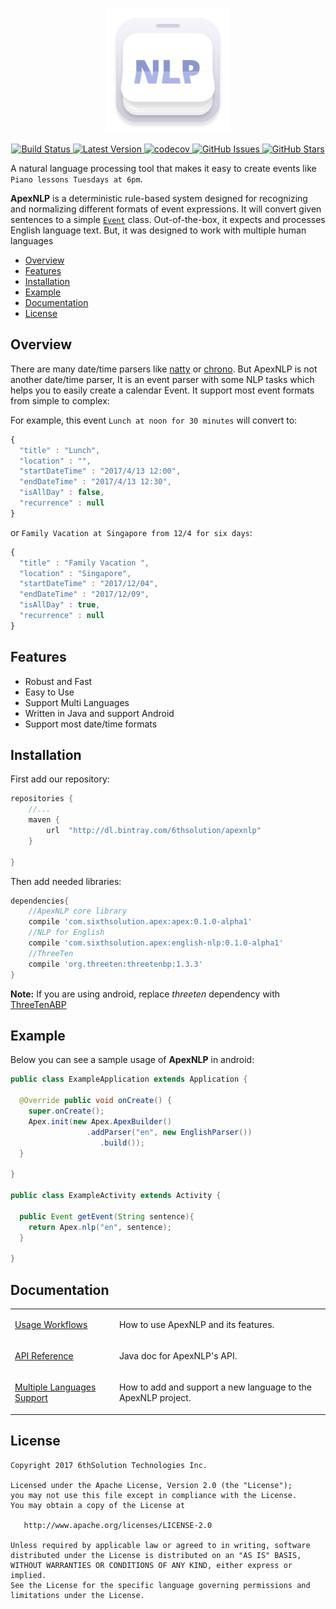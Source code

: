 <p align="center">
<img  src="https://raw.githubusercontent.com/6thsolution/ApexNLP/master/logo.png" width="200" height="200" />
</p>
<p align="center">
    <a href="https://travis-ci.org/6thsolution/ApexNLP">
        <img src="https://travis-ci.org/6thsolution/ApexNLP.svg?branch=master"
             alt="Build Status">
    </a>
     <a href="https://bintray.com/6thsolution/apexnlp/apex/_latestVersion">
        <img src="https://api.bintray.com/packages/6thsolution/apexnlp/apex/images/download.svg"
             alt="Latest Version">
    </a>
    <a href="https://codecov.io/gh/6thsolution/ApexNLP">
        <img src="https://codecov.io/gh/6thsolution/ApexNLP/branch/master/graph/badge.svg"
             alt="codecov">
    </a>
    <a href="https://github.com/6thsolution/ApexNLP/issues">
        <img src="https://img.shields.io/github/issues/6thsolution/ApexNLP.svg"
             alt="GitHub Issues">
    </a>
     <a href="https://github.com/6thsolution/ApexNLP/stargazers">
        <img src="https://img.shields.io/github/stars/6thsolution/ApexNLP.svg"
             alt="GitHub Stars">
    </a>
</p>

A natural language processing tool that makes it easy to create events like `Piano lessons Tuesdays at 6pm`. 

**ApexNLP** is a deterministic rule-based system designed for recognizing and normalizing different formats of event expressions.  It will convert given sentences to a simple [`Event`](https://github.com/6thsolution/ApexNLP/blob/master/apex/src/main/java/com/sixthsolution/apex/model/Event.java) class. Out-of-the-box, it expects and processes English language text. But, it was designed to work with multiple human languages

- [Overview](#overview)
- [Features](#features)
- [Installation](#installation)
- [Example](#example)
- [Documentation](#documentation)
- [License](#license)

## Overview
There are many date/time parsers like [natty](natty.joestelmach.com) or [chrono](https://github.com/wanasit/chrono). But ApexNLP is not another date/time parser, It is an event parser with some NLP tasks which helps you to easily create a calendar Event. It support most event formats from simple to complex:

For example, this event `Lunch at noon for 30 minutes` will convert to:
```javascript
{
  "title" : "Lunch",
  "location" : "",
  "startDateTime" : "2017/4/13 12:00",
  "endDateTime" : "2017/4/13 12:30",
  "isAllDay" : false,
  "recurrence" : null
}
```
or `Family Vacation at Singapore from 12/4 for six days`:

```javascript
{
  "title" : "Family Vacation ",
  "location" : "Singapore",
  "startDateTime" : "2017/12/04",
  "endDateTime" : "2017/12/09",
  "isAllDay" : true,
  "recurrence" : null
}
```

## Features
*  Robust and Fast
*  Easy to Use
*  Support Multi Languages
*  Written in Java and support Android 
*  Support most date/time formats

## Installation
First add our repository:
```groovy
repositories {
    //...
    maven {
        url  "http://dl.bintray.com/6thsolution/apexnlp"
    }

}
```
Then add needed libraries:
```groovy
dependencies{
    //ApexNLP core library
    compile 'com.sixthsolution.apex:apex:0.1.0-alpha1'
    //NLP for English
    compile 'com.sixthsolution.apex:english-nlp:0.1.0-alpha1'
    //ThreeTen 
    compile 'org.threeten:threetenbp:1.3.3'
}
```
**Note:** If you are using android, replace _threeten_ dependency with [ThreeTenABP](https://github.com/JakeWharton/ThreeTenABP)

## Example
Below you can see a sample usage of **ApexNLP** in android:
```java
public class ExampleApplication extends Application {

  @Override public void onCreate() {
    super.onCreate();
    Apex.init(new Apex.ApexBuilder()
                 .addParser("en", new EnglishParser())
                    .build()); 
  }
  
}

public class ExampleActivity extends Activity {

  public Event getEvent(String sentence){
    return Apex.nlp("en", sentence);                    
  }
  
}
```

## Documentation
<table>
  <tr>
    <td><a href="https://github.com/6thsolution/ApexNLP/wiki/Usage-Workflows">Usage Workflows</a></td>
    <td><p>How to use ApexNLP and its features.</p></td>
  </tr>
  <tr>
    <td><a href="">API Reference</a></td>
    <td><p>Java doc for ApexNLP's API.</p></td>
  </tr>
  <tr>
    <td><a href="https://github.com/6thsolution/ApexNLP/wiki/Multiple-Languages-Support">Multiple Languages Support</a></td>
    <td><p>How to add and support a new language to the ApexNLP project. </p></td>
  </tr>
</table>

## License

```
Copyright 2017 6thSolution Technologies Inc.

Licensed under the Apache License, Version 2.0 (the "License");
you may not use this file except in compliance with the License.
You may obtain a copy of the License at

   http://www.apache.org/licenses/LICENSE-2.0

Unless required by applicable law or agreed to in writing, software
distributed under the License is distributed on an "AS IS" BASIS,
WITHOUT WARRANTIES OR CONDITIONS OF ANY KIND, either express or implied.
See the License for the specific language governing permissions and
limitations under the License.
```
